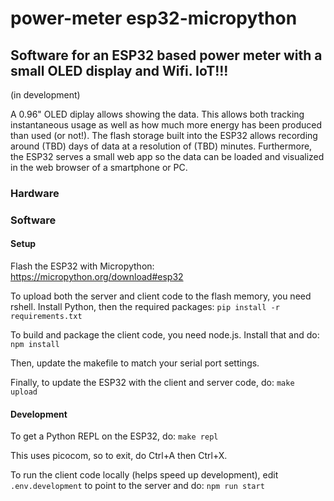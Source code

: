 # power-meter esp32-micropython

## Software for an ESP32 based power meter with a small OLED display and Wifi. IoT!!!

(in development)

A 0.96" OLED diplay allows showing the data. This allows both tracking instantaneous usage as well as how much more energy has been produced than used (or not!).
The flash storage built into the ESP32 allows recording around (TBD) days of data at a resolution of (TBD) minutes. Furthermore, the ESP32 serves a small web app so the data can be loaded and visualized in the web browser of a smartphone or PC.

### Hardware

### Software

#### Setup

Flash the ESP32 with Micropython: https://micropython.org/download#esp32

To upload both the server and client code to the flash memory, you need rshell. Install Python, then the required packages:
`pip install -r requirements.txt`

To build and package the client code, you need node.js. Install that and do:
`npm install`

Then, update the makefile to match your serial port settings.

Finally, to update the ESP32 with the client and server code, do:
`make upload`

#### Development

To get a Python REPL on the ESP32, do:
`make repl`

This uses picocom, so to exit, do Ctrl+A then Ctrl+X.

To run the client code locally (helps speed up development), edit `.env.development` to point to the server and do:
`npm run start`

